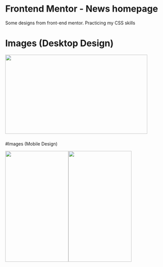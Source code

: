 # Frontend Mentor - News homepage
Some designs from front-end mentor. Practicing my CSS skills

# Images (Desktop Design)

<div align="center">
  <div style="display: flex;">
    
<img width="450" height="250" src="https://github.com/Jerome-study/News-homepage/assets/119875460/dcccdd94-9948-40f7-9cf9-3ae3f959449d" style="vertical-align: top;" />


  </div>
</div>

###

#Images (Mobile Design)

<div align="center">
  <div style="display: flex;">
    
<img width="200" height="350" src="https://github.com/Jerome-study/News-homepage/assets/119875460/9bc650ff-1d4a-4010-9bcd-af2696c05c30" style="vertical-align: top;" />
<img width="200" height="350" src="https://github.com/Jerome-study/News-homepage/assets/119875460/0c781d71-d387-47cf-97dc-f8aa1965d467" style="vertical-align: top;" />

  </div>
</div>
